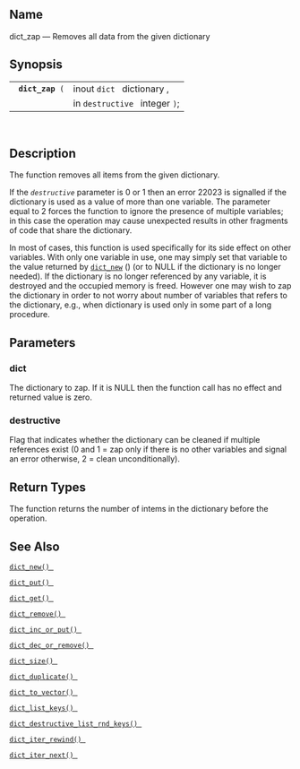 <div>

<div>

</div>

<div>

## Name

dict_zap — Removes all data from the given dictionary

</div>

<div>

## Synopsis

<div>

|                       |                                |
|-----------------------|--------------------------------|
| ` `**`dict_zap`**` (` | inout `dict ` dictionary ,     |
|                       | in `destructive ` integer `)`; |

<div>

 

</div>

</div>

</div>

<div>

## Description

The function removes all items from the given dictionary.

If the *`destructive`* parameter is 0 or 1 then an error 22023 is
signalled if the dictionary is used as a value of more than one
variable. The parameter equal to 2 forces the function to ignore the
presence of multiple variables; in this case the operation may cause
unexpected results in other fragments of code that share the dictionary.

In most of cases, this function is used specifically for its side effect
on other variables. With only one variable in use, one may simply set
that variable to the value returned by
<a href="fn_dict_new.html" class="link" title="dict_new"><code
class="function">dict_new</code></a> () (or to NULL if the dictionary is
no longer needed). If the dictionary is no longer referenced by any
variable, it is destroyed and the occupied memory is freed. However one
may wish to zap the dictionary in order to not worry about number of
variables that refers to the dictionary, e.g., when dictionary is used
only in some part of a long procedure.

</div>

<div>

## Parameters

<div>

### dict

The dictionary to zap. If it is NULL then the function call has no
effect and returned value is zero.

</div>

<div>

### destructive

Flag that indicates whether the dictionary can be cleaned if multiple
references exist (0 and 1 = zap only if there is no other variables and
signal an error otherwise, 2 = clean unconditionally).

</div>

</div>

<div>

## Return Types

The function returns the number of intems in the dictionary before the
operation.

</div>

<div>

## See Also

<a href="fn_dict_new.html" class="link" title="dict_new"><code
class="function">dict_new() </code></a>

<a href="fn_dict_put.html" class="link" title="dict_put"><code
class="function">dict_put() </code></a>

<a href="fn_dict_get.html" class="link" title="dict_get"><code
class="function">dict_get() </code></a>

<a href="fn_dict_remove.html" class="link" title="dict_remove"><code
class="function">dict_remove() </code></a>

<a href="fn_dict_inc_or_put.html" class="link"
title="dict_inc_or_put"><code
class="function">dict_inc_or_put() </code></a>

<a href="fn_dict_dec_or_remove.html" class="link"
title="dict_dec_or_remove"><code
class="function">dict_dec_or_remove() </code></a>

<a href="fn_dict_size.html" class="link" title="dict_size"><code
class="function">dict_size() </code></a>

<a href="fn_dict_duplicate.html" class="link"
title="dict_duplicate"><code
class="function">dict_duplicate() </code></a>

<a href="fn_dict_to_vector.html" class="link"
title="dict_to_vector"><code
class="function">dict_to_vector() </code></a>

<a href="fn_dict_list_keys.html" class="link"
title="dict_list_keys"><code
class="function">dict_list_keys() </code></a>

<a href="fn_dict_destructive_list_rnd_keys.html" class="link"
title="dict_destructive_list_rnd_keys"><code
class="function">dict_destructive_list_rnd_keys() </code></a>

<a href="fn_dict_iter_rewind.html" class="link"
title="dict_iter_rewind"><code
class="function">dict_iter_rewind() </code></a>

<a href="fn_dict_iter_next.html" class="link"
title="dict_iter_next"><code
class="function">dict_iter_next() </code></a>

</div>

</div>
